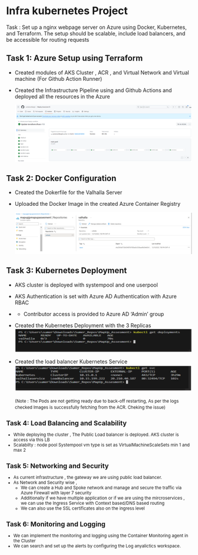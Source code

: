 # Infra kubernetes Project
Task : Set up a nginx webpage server on Azure using Docker, Kubernetes, and Terraform. The setup should be scalable, include load balancers, and be accessible for routing requests

## Task 1: Azure Setup using Terraform
- Created modules of AKS Cluster , ACR , and Virtual Network and Virtual machine (For Github Action Runner)

- Created the Infrastructure Pipeline using and Github Actions and deployed all the resources in the Azure

  ![Alt text](Images/InfraPipeline.PNG)

## Task 2: Docker Configuration
- Created the Dokerfile for the Valhalla Server
- Uploaded the Docker Image in the created Azure Container Registry

   ![Alt text](Images/ACR.PNG)


## Task 3: Kubernetes Deployment
- AKS cluster is deployed with systempool and one userpool
- AKS Authentication is set with Azure AD Authentication with Azure RBAC
- -	Contributor access is provided to Azure AD ‘Admin’ group
- Created the Kubernetes Deployment with the 3 Replicas
    ![Alt text](Images/Deployments.PNG)
- Created the load balancer Kubernetes Service
    ![Alt text](Images/svc.PNG)

   <small>(Note : The Pods are not getting ready due to back-off restarting, As per the logs checked Images is successfully fetching from the ACR. Cheking the issue)

## Task 4: Load Balancing and Scalability
- While deploying the cluster , The Public Load balancer is deployed. AKS cluster is access via this LB
- Scalabilty : node pool Systempool vm type is set as VirtualMachineScaleSets min 1 and max 2

## Task 5: Networking and Security
- As current infrastructure , the gateway we are using public load balancer.
- As Network and Security wise , 
    -	We can create a Hub and Spoke network and manage and secure the traffic via Azure Firewall with layer 7 security
    -	Additionally if we have multiple application or if we are using the mircroservices , we can use the Ingress Service with Context based/DNS based routing
    -	We can also use the SSL certificates also on the ingress level

## Task 6: Monitoring and Logging
- We can implement the monitoring and logging using the Container Monitoring agent in the Cluster
- We can search and set up the alerts by configuring the Log anyalictics workspace.

